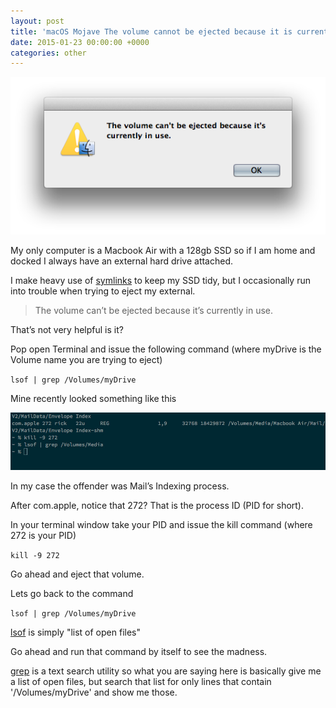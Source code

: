 ```yaml
---
layout: post
title: 'macOS Mojave The volume cannot be ejected because it is currently in use.'
date: 2015-01-23 00:00:00 +0000
categories: other
---
```


![The volume cannot be ejected because it is currently in use](/assets/the_volume_cant_be_ejected_because_it_is_currently_in_use.png 'The volume cannot be ejected because it is currently in use')

My only computer is a Macbook Air with a 128gb SSD so if I am home and docked I always have an external hard drive attached.

I make heavy use of [symlinks](https://gigaom.com/2011/04/27/how-to-create-and-use-symlinks-on-a-mac/) to keep my SSD tidy, but I occasionally run into trouble when trying to eject my external.

> The volume can’t be ejected because it’s currently in use.

That’s not very helpful is it?

Pop open Terminal and issue the following command (where myDrive is the Volume name you are trying to eject)

`lsof | grep /Volumes/myDrive`

Mine recently looked something like this

![List of open files](/assets/lsof_command.jpg 'List of open files')

In my case the offender was Mail’s Indexing process.

After com.apple, notice that 272? That is the process ID (PID for short).

In your terminal window take your PID and issue the kill command (where 272 is your PID)

`kill -9 272`

Go ahead and eject that volume.

Lets go back to the command

`lsof | grep /Volumes/myDrive`

[lsof](https://en.wikipedia.org/wiki/Lsof) is simply "list of open files"

Go ahead and run that command by itself to see the madness.

[grep](https://en.wikipedia.org/wiki/Grep) is a text search utility so what you are saying here is basically give me a list of open files, but search that list for only lines that contain '/Volumes/myDrive' and show me those.
